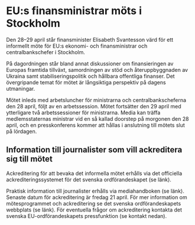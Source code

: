 # EU:s finansministrar möts i Stockholm

Den 28–29 april står finansminister Elisabeth Svantesson värd för ett informellt möte för EU:s ekonomi- och finansministrar och centralbankschefer i Stockholm.

På dagordningen står bland annat diskussioner om finansieringen av Europas framtida tillväxt, samordningen av stöd och återuppbyggnaden av Ukraina samt stabiliseringspolitik och hållbara offentliga finanser. Det övergripande temat för mötet är långsiktiga perspektiv på dagens utmaningar.

Mötet inleds med arbetsluncher för ministrarna och centralbankscheferna den 28 april, följt av en arbetssession. Mötet fortsätter den 29 april med ytterligare två arbetssessioner för ministrarna. Media kan träffa medlemsstaternas ministrar vid en så kallad doorstep på morgonen den 28 april, och en presskonferens kommer att hållas i anslutning till mötets slut på lördagen.

## Information till journalister som vill ackreditera sig till mötet

Ackreditering för att bevaka det informella mötet erhålls via det officiella ackrediteringssystemet för det svenska ordförandeskapet (se länk).

Praktisk information till journalister erhålls via mediahandboken (se länk). Senaste datum för ackreditering är fredag 21 april. För mer information om mötesprogrammet och ackreditering se det svenska ordförandeskapets webbplats (se länk). För eventuella frågor om ackreditering kontakta det svenska EU-ordförandeskapets pressfunktion (se kontakt nedan).
